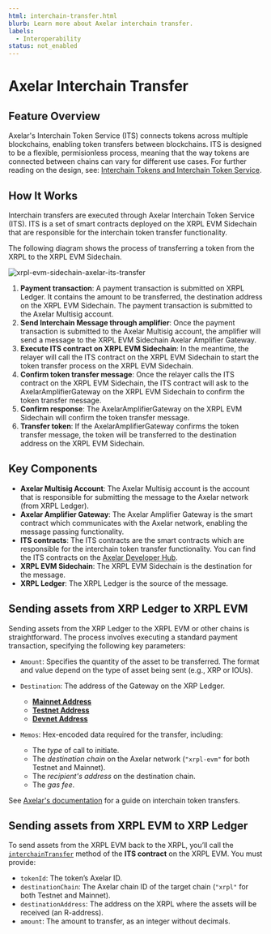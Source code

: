 ```yaml
---
html: interchain-transfer.html
blurb: Learn more about Axelar interchain transfer.
labels:
  - Interoperability
status: not_enabled
---
```


# Axelar Interchain Transfer

## Feature Overview

Axelar's Interchain Token Service (ITS) connects tokens across multiple blockchains, enabling token transfers between blockchains. ITS is designed to be a flexible, permisionless process, meaning that the way tokens are connected between chains can vary for different use cases. For further reading on the design, see: [Interchain Tokens and Interchain Token Service](https://docs.axelar.dev/dev/send-tokens/interchain-tokens/intro/).

## How It Works

Interchain transfers are executed through Axelar Interchain Token Service (ITS). ITS is a set of smart contracts deployed on the XRPL EVM Sidechain that are responsible for the interchain token transfer functionality.

The following diagram shows the process of transferring a token from the XRPL to the XRPL EVM Sidechain.

![xrpl-evm-sidechain-axelar-its-transfer](./img/evm-sidechain-axelar-its-transfer.png)

1. **Payment transaction**: A payment transaction is submitted on XRPL Ledger. It contains the amount to be transferred, the destination address on the XRPL EVM Sidechain. The payment transaction is submitted to the Axelar Multisig account.
2. **Send Interchain Message through amplifier**: Once the payment transaction is submitted to the Axelar Multisig account, the amplifier will send a message to the XRPL EVM Sidechain Axelar Amplifier Gateway.
3. **Execute ITS contract on XRPL EVM Sidechain**: In the meantime, the relayer will call the ITS contract on the XRPL EVM Sidechain to start the token transfer process on the XRPL EVM Sidechain.
4. **Confirm token transfer message**: Once the relayer calls the ITS contract on the XRPL EVM Sidechain, the ITS contract will ask to the AxelarAmplifierGateway on the XRPL EVM Sidechain to confirm the token transfer message.
5. **Confirm response**: The AxelarAmplifierGateway on the XRPL EVM Sidechain will confirm the token transfer message.
6. **Transfer token**: If the AxelarAmplifierGateway confirms the token transfer message, the token will be transferred to the destination address on the XRPL EVM Sidechain.

## Key Components

- **Axelar Multisig Account**: The Axelar Multisig account is the account that is responsible for submitting the message to the Axelar network (from XRPL Ledger).
- **Axelar Amplifier Gateway**: The Axelar Amplifier Gateway is the smart contract which communicates with the Axelar network, enabling the message passing functionality.
- **ITS contracts**: The ITS contracts are the smart contracts which are responsible for the interchain token transfer functionality. You can find the ITS contracts on the [Axelar Developer Hub](https://docs.axelar.dev/dev/send-tokens/interchain-tokens/intro/).
- **XRPL EVM Sidechain**: The XRPL EVM Sidechain is the destination for the message.
- **XRPL Ledger**: The XRPL Ledger is the source of the message.

## Sending assets from XRP Ledger to XRPL EVM

Sending assets from the XRP Ledger to the XRPL EVM or other chains is straightforward. The process involves executing a standard payment transaction, specifying the following key parameters:

- `Amount`: Specifies the quantity of the asset to be transferred. The format and value depend on the type of asset being sent (e.g., XRP or IOUs).
- `Destination`: The address of the Gateway on the XRP Ledger.

  - [**Mainnet Address**](https://github.com/axelarnetwork/axelar-contract-deployments/blob/main/axelar-chains-config/info/mainnet.json)
  - [**Testnet Address**](https://github.com/axelarnetwork/axelar-contract-deployments/blob/main/axelar-chains-config/info/testnet.json#L2603)
  - [**Devnet Address**](https://github.com/axelarnetwork/axelar-contract-deployments/blob/main/axelar-chains-config/info/devnet-amplifier.json#L985)

- `Memos`: Hex-encoded data required for the transfer, including:
  - The _type_ of call to initiate.
  - The _destination chain_ on the Axelar network (`"xrpl-evm"` for both Testnet and Mainnet).
  - The _recipient's address_ on the destination chain.
  - The _gas fee_.

See [Axelar's documentation](https://github.com/axelarnetwork/axelar-contract-deployments/tree/main/xrpl#contract-interactions) for a guide on interchain token transfers.

## Sending assets from XRPL EVM to XRP Ledger

To send assets from the XRPL EVM back to the XRPL, you’ll call the [`interchainTransfer`](https://github.com/axelarnetwork/interchain-token-service/blob/9edc4318ac1c17231e65886eea72c0f55469d7e5/contracts/interfaces/IInterchainTokenStandard.sol#L19) method of the **ITS contract** on the XRPL EVM. You must provide:

- `tokenId`: The token’s Axelar ID.
- `destinationChain`: The Axelar chain ID of the target chain (`"xrpl"` for both Testnet and Mainnet).
- `destinationAddress`: The address on the XRPL where the assets will be received (an R-address).
- `amount`: The amount to transfer, as an integer without decimals.
